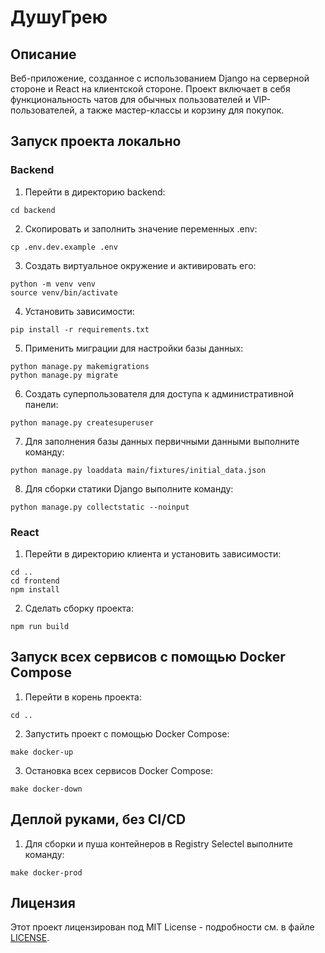 # ДушуГрею

## Описание
Веб-приложение, созданное с использованием Django на серверной стороне и React на клиентской стороне. Проект включает в себя функциональность чатов для обычных пользователей и VIP-пользователей, а также мастер-классы и корзину для покупок.

## Запуск проекта локально

### Backend

1. Перейти в директорию backend:

```
cd backend
```

2. Скопировать и заполнить значение переменных .env:

```
cp .env.dev.example .env
```

3. Создать виртуальное окружение и активировать его:

```
python -m venv venv
source venv/bin/activate
```

4. Установить зависимости:

```
pip install -r requirements.txt
```

5. Применить миграции для настройки базы данных:

```
python manage.py makemigrations
python manage.py migrate
```

6. Создать суперпользователя для доступа к административной панели:

```
python manage.py createsuperuser
```

7. Для заполнения базы данных первичными данными выполните команду:

```
python manage.py loaddata main/fixtures/initial_data.json
```

8. Для сборки статики Django выполните команду:

```
python manage.py collectstatic --noinput
```

### React

1. Перейти в директорию клиента и установить зависимости:

```
cd ..
cd frontend
npm install
```

2. Сделать сборку проекта:

```
npm run build
```

## Запуск всех сервисов с помощью Docker Compose

1. Перейти в корень проекта:

```
cd ..
```

2. Запустить проект с помощью Docker Compose:

```
make docker-up
```

3. Остановка всех сервисов Docker Compose:

```
make docker-down
```

## Деплой руками, без CI/CD

1. Для сборки и пуша контейнеров в Registry Selectel выполните команду:

```
make docker-prod
```

## Лицензия
Этот проект лицензирован под MIT License - подробности см. в файле [LICENSE](LICENSE).